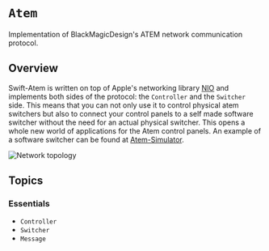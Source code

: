 # ``Atem``

Implementation of BlackMagicDesign's ATEM network communication protocol.

## Overview

Swift-Atem is written on top of Apple's  networking library [NIO](https://github.com/apple/swift-nio) and implements both sides of the protocol: the ``Controller`` and the ``Switcher`` side. This means that you can not only use it to control physical atem switchers but also to connect your control panels to a self made software switcher without the need for an actual physical switcher. This opens a whole new world of applications for the Atem control panels. An example of a software switcher can be found at [Atem-Simulator](https://github.com/Dev1an/Atem-Simulator).

![Network topology](NetworkTopologyOverview)

## Topics

### Essentials

- ``Controller``
- ``Switcher``
- ``Message``
